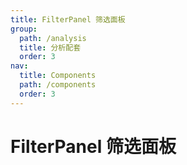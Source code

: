 ```yaml
---
title: FilterPanel 筛选面板
group:
  path: /analysis
  title: 分析配套
  order: 3
nav:
  title: Components
  path: /components
  order: 3
---
```


# FilterPanel 筛选面板
